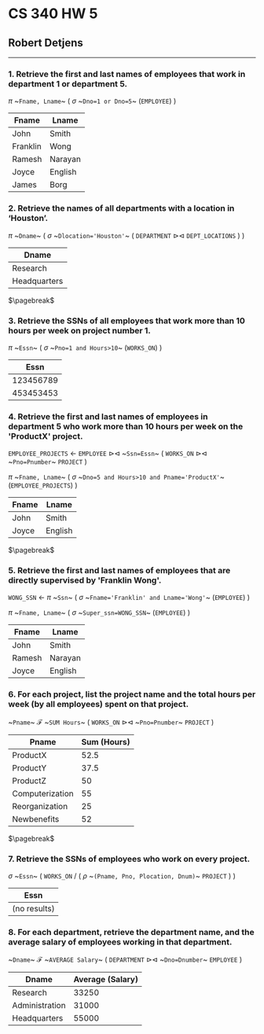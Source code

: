 # CS 340 HW 5

## Robert Detjens

---

### 1. Retrieve the first and last names of employees that work in department 1 or department 5.

$\pi$ ~`Fname, Lname`~ ( $\sigma$ ~`Dno=1 or Dno=5`~ (`EMPLOYEE`) )

| Fname    | Lname   |
|----------|---------|
| John     | Smith   |
| Franklin | Wong    |
| Ramesh   | Narayan |
| Joyce    | English |
| James    | Borg    |

### 2. Retrieve the names of all departments with a location in ‘Houston’.

$\pi$ ~`Dname`~ ( $\sigma$ ~`Dlocation='Houston'`~ ( `DEPARTMENT` $\triangleright\triangleleft$ `DEPT_LOCATIONS` ) )

| Dname        |
|--------------|
| Research     |
| Headquarters |

$\pagebreak$

### 3. Retrieve the SSNs of all employees that work more than 10 hours per week on project number 1.

$\pi$ ~`Essn`~ ( $\sigma$ ~`Pno=1 and Hours>10`~ (`WORKS_ON`) )

| Essn      |
|-----------|
| 123456789 |
| 453453453 |

### 4. Retrieve the first and last names of employees in department 5 who work more than 10 hours per week on the 'ProductX' project.

`EMPLOYEE_PROJECTS` $\leftarrow$ `EMPLOYEE` $\triangleright\triangleleft$ ~`Ssn=Essn`~ ( `WORKS_ON` $\triangleright\triangleleft$ ~`Pno=Pnumber`~ `PROJECT` )

$\pi$ ~`Fname, Lname`~ ( $\sigma$ ~`Dno=5 and Hours>10 and Pname='ProductX'`~ (`EMPLOYEE_PROJECTS`) )

| Fname | Lname   |
|-------|---------|
| John  | Smith   |
| Joyce | English |

$\pagebreak$

### 5. Retrieve the first and last names of employees that are directly supervised by 'Franklin Wong'.

`WONG_SSN` $\leftarrow$ $\pi$ ~`Ssn`~ ( $\sigma$ ~`Fname='Franklin' and Lname='Wong'`~ (`EMPLOYEE`) )

$\pi$ ~`Fname, Lname`~ ( $\sigma$ ~`Super_ssn=WONG_SSN`~ (`EMPLOYEE`) )

| Fname  | Lname   |
|--------|---------|
| John   | Smith   |
| Ramesh | Narayan |
| Joyce  | English |

### 6. For each project, list the project name and the total hours per week (by all employees) spent on that project.

~`Pname`~ $\mathcal{F}$ ~`SUM Hours`~ ( `WORKS_ON` $\triangleright\triangleleft$ ~`Pno=Pnumber`~ `PROJECT` )

| Pname           | Sum (Hours) |
|-----------------|-------------|
| ProductX        | 52.5        |
| ProductY        | 37.5        |
| ProductZ        | 50          |
| Computerization | 55          |
| Reorganization  | 25          |
| Newbenefits     | 52          |

$\pagebreak$

### 7. Retrieve the SSNs of employees who work on every project.

$\sigma$ ~`Essn`~ ( `WORKS_ON` / ( $\rho$ ~`(Pname, Pno, Plocation, Dnum)`~ `PROJECT` ) )

| Essn         |
|--------------|
| (no results) |

### 8. For each department, retrieve the department name, and the average salary of employees working in that department.

~`Dname`~ $\mathcal{F}$ ~`AVERAGE Salary`~ ( `DEPARTMENT` $\triangleright\triangleleft$ ~`Dno=Dnumber`~ `EMPLOYEE` )

| Dname          | Average (Salary) |
|----------------|------------------|
| Research       | 33250            |
| Administration | 31000            |
| Headquarters   | 55000            |
